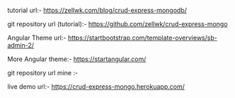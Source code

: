  

tutorial url:-  https://zellwk.com/blog/crud-express-mongodb/


git repository url (tutorial):-   https://github.com/zellwk/crud-express-mongo


Angular Theme url:-   https://startbootstrap.com/template-overviews/sb-admin-2/

More Angular theme:-   https://startangular.com/



git repository url mine :-   


live demo url:-    https://crud-express-mongo.herokuapp.com/